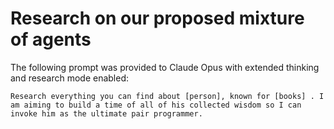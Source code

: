 # Research on our proposed mixture of agents

The following prompt was provided to Claude Opus with extended thinking and research mode enabled:

`Research everything you can find about [person], known for [books] . I am aiming to build a time of all of his collected wisdom so I can invoke him as the ultimate pair programmer.`
